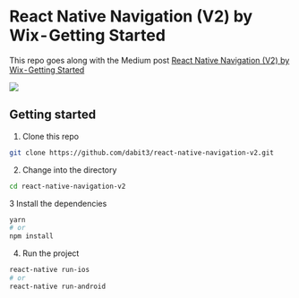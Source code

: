 # React Native Navigation (V2) by Wix - Getting Started

This repo goes along with the Medium post [React Native Navigation (V2) by Wix - Getting Started](https://medium.com/@dabit3/react-native-navigation-v2-by-wix-getting-started-7d647e944132)

![](https://cdn-images-1.medium.com/max/2000/1*3EosUHCDJ8Aupje3Ig4qHA.jpeg)



## Getting started

1. Clone this repo

```bash
git clone https://github.com/dabit3/react-native-navigation-v2.git
```

2. Change into the directory

```bash
cd react-native-navigation-v2
```

3 Install the dependencies

```bash
yarn
# or
npm install
```

4. Run the project

```bash
react-native run-ios
# or
react-native run-android
```
